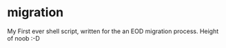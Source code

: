 # migration
My First ever shell script, written for the an EOD migration process. Height of noob :-D
